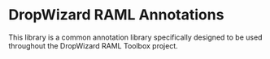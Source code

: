# DropWizard RAML Annotations

This library is a common annotation library specifically designed to be used throughout the DropWizard RAML Toolbox project.